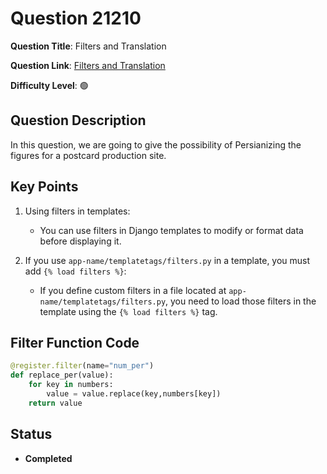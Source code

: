 
# Question 21210

**Question Title**: Filters and Translation

**Question Link**: [Filters and Translation](https://quera.org/problemset/21210) 

**Difficulty Level**: 🟢

## Question Description
In this question, we are going to give the possibility of Persianizing the figures for a postcard production site.


## Key Points
1. Using filters in templates:
   - You can use filters in Django templates to modify or format data before displaying it.

2. If you use `app-name/templatetags/filters.py` in a template, you must add `{% load filters %}`:
   - If you define custom filters in a file located at `app-name/templatetags/filters.py`, you need to load those filters in the template using the `{% load filters %}` tag.
   
## Filter Function Code
```python
@register.filter(name="num_per")
def replace_per(value):
    for key in numbers:
        value = value.replace(key,numbers[key])
    return value
```

## Status

- **Completed**
